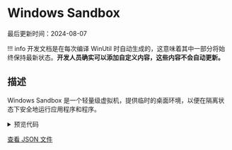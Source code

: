 # Windows Sandbox

最后更新时间：2024-08-07


!!! info
     开发文档是在每次编译 WinUtil 时自动生成的，这意味着其中一部分将始终保持最新状态。**开发人员确实可以添加自定义内容，这些内容不会自动更新。**
## 描述

Windows Sandbox 是一个轻量级虚拟机，提供临时的桌面环境，以便在隔离状态下安全地运行应用程序和程序。

<!-- BEGIN CUSTOM CONTENT -->

<!-- END CUSTOM CONTENT -->

<details>
<summary>预览代码</summary>

```json
{
  "Content": "Windows Sandbox",
  "category": "Features",
  "panel": "1",
  "Order": "a021_",
  "Description": "Windows Sandbox is a lightweight virtual machine that provides a temporary desktop environment to safely run applications and programs in isolation.",
  "link": "https://christitustech.github.io/winutil/dev/features/Features/Sandbox"
}
```

</details>


<!-- BEGIN SECOND CUSTOM CONTENT -->

<!-- END SECOND CUSTOM CONTENT -->


[查看 JSON 文件](https://github.com/ChrisTitusTech/winutil/tree/main/config/feature.json)
